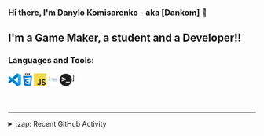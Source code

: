 ### Hi there, I'm Danylo Komisarenko - aka [Dankom] 👋
## I'm a Game Maker, a student and a Developer!!

### Languages and Tools:

<img align="left" alt="Visual Studio Code" width="26px" src="https://raw.githubusercontent.com/github/explore/80688e429a7d4ef2fca1e82350fe8e3517d3494d/topics/visual-studio-code/visual-studio-code.png" />]
<img align="left" alt="CSS3" width="26px" src="https://raw.githubusercontent.com/github/explore/80688e429a7d4ef2fca1e82350fe8e3517d3494d/topics/css/css.png" />
<img align="left" alt="JavaScript" width="26px" src="https://raw.githubusercontent.com/github/explore/80688e429a7d4ef2fca1e82350fe8e3517d3494d/topics/javascript/javascript.png" />
<img align="left" alt="Java" width="26px" src="https://raw.githubusercontent.com/github/explore/80688e429a7d4ef2fca1e82350fe8e3517d3494d/topics/java/java.png" />
<img align="left" alt="Terminal" width="26px" src="https://raw.githubusercontent.com/github/explore/80688e429a7d4ef2fca1e82350fe8e3517d3494d/topics/terminal/terminal.png" />

<br />
<br />

---

<details>
  <summary>:zap: Recent GitHub Activity</summary>
  
<!--START_SECTION:activity-->
1. 🗣 Commented on [#2](https://github.com/Dankom/portfolio-sass/issues/2) in [Dankom/portfolio-sass](https://github.com/Dankom/portfolio-sass)
2. ❗️ Closed issue [#2](https://github.com/Dankom/portfolio-sass/issues/2) in [Dankom/portfolio-sass](https://github.com/Dankom/portfolio-sass)
3. ❌ Closed PR [#11](https://github.com/Dankom/free-developer-resources/pull/11) in [Dankom/free-developer-resources](https://github.com/Dankom/free-developer-resources)
4. 🗣 Commented on [#11](https://github.com/Dankom/free-developer-resources/issues/11) in [Dankom/free-developer-resources](https://github.com/Dankom/free-developer-resources)
5. 🎉 Merged PR [#10](https://github.com/Dankom/free-developer-resources/pull/10) in [Dankom/free-developer-resources](https://github.com/Dankom/free-developer-resources)
<!--END_SECTION:activity-->

</details>